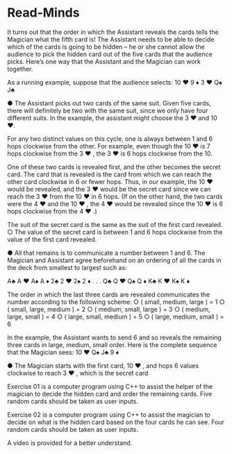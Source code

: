 # Read-Minds

It turns out that the order in which the Assistant reveals the cards tells the Magician what the fifth card is! The Assistant needs to be able to decide which of the cards is going to be hidden – he or she cannot allow the audience to pick the hidden card out of the five cards that the audience picks. Here’s one way that the Assistant and the Magician can work together. 

As a running example, suppose that the audience selects: 10 ♥ 9 ♦ 3 ♥ Q♠ J♣

● The Assistant picks out two cards of the same suit. Given five cards, there will definitely be two with the same suit, since we only have four different suits. In the example, the assistant might choose the 3 ♥ and 10 ♥.

For any two distinct values on this cycle, one is always between 1 and 6 hops clockwise from the other. For example, even though the 10 ♥ is 7 hops clockwise from the 3 ♥ , the 3 ♥ is 6 hops clockwise from the 10.

One of these two cards is revealed first, and the other becomes the secret card. The card that is revealed is the card from which we can reach the other card clockwise in 6 or fewer hops. Thus, in our example, the 10 ♥ would be revealed, and the 3 ♥ would be the secret card since we can reach the 3 ♥ from the 10 ♥ in 6 hops. (If on the other hand, the two cards were the 4 ♥ and the 10 ♥ , the 4 ♥ would be revealed since the 10 ♥ is 6 hops clockwise from the 4 ♥ .)

The suit of the secret card is the same as the suit of the first card revealed.
○ The value of the secret card is between 1 and 6 hops clockwise from the value of the first card revealed.

● All that remains is to communicate a number between 1 and 6. The Magician and Assistant agree beforehand on an ordering of all the cards in the deck from smallest to largest such as:

A♣ A ♥ A♠ A ♦ 2♣ 2 ♥ 2♠ 2 ♦ . . . Q♣ Q ♥ Q♠ Q ♦ K♣ K ♥ K♠ K ♦

The order in which the last three cards are revealed communicates the number according to the following scheme:
○ ( small, medium, large ) = 1
○ ( small, large, medium ) = 2
○ ( medium, small, large ) = 3
○ ( medium, large, small ) = 4
○ ( large, small, medium ) = 5
○ ( large, medium, small ) = 6

In the example, the Assistant wants to send 6 and so reveals the remaining three cards in large, medium, small order. Here is the complete sequence that the Magician sees: 10 ♥ Q♠ J♣ 9 ♦

● The Magician starts with the first card, 10 ♥ , and hops 6 values clockwise to reach 3 ♥ , which is the secret card

Exercise 01 is a computer program using C++ to assist the helper of the magician to decide the hidden card and order the remaining cards. Five random cards should be taken
as user inputs.


Exercise 02 is a computer program using C++ to assist the magician to decide on what is the hidden card based on the four cards he can see. Four random cards should be taken as user inputs.

A video is provided for a better understand.
